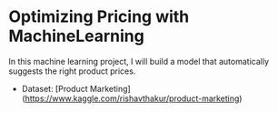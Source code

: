 # Optimizing Pricing with MachineLearning

In this machine learning project, I will build a model that automatically suggests the right product prices. 
 * Dataset: [Product Marketing] (https://www.kaggle.com/rishavthakur/product-marketing)
